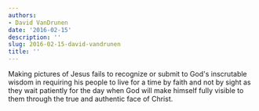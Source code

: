 ```yaml
---
authors:
- David VanDrunen
date: '2016-02-15'
description: ''
slug: 2016-02-15-david-vandrunen
title: ''
---
```

Making pictures of Jesus fails to recognize or submit to God's inscrutable wisdom in requiring his people to live for a time by faith and not by sight as they wait patiently for the day when God will make himself fully visible to them through the true and authentic face of Christ.



